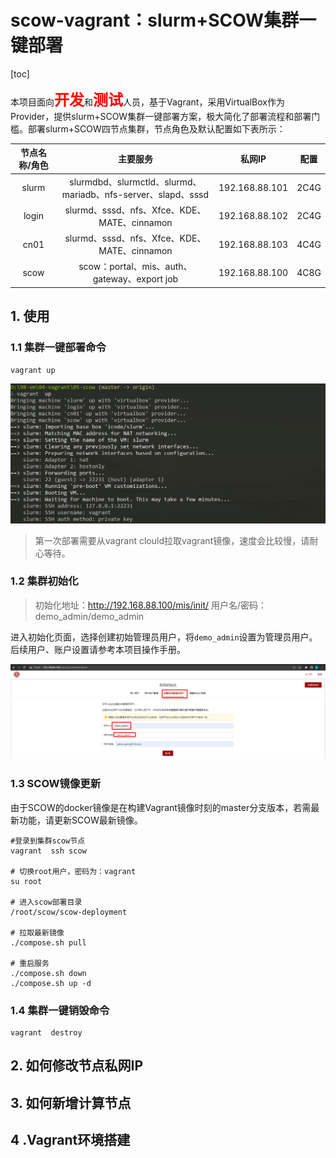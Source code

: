 # scow-vagrant：slurm+SCOW集群一键部署

[toc]

本项目面向<font color='red' size=5>**开发**</font>和<font color='red' size=5>**测试**</font>人员，基于Vagrant，采用VirtualBox作为Provider，提供slurm+SCOW集群一键部署方案，极大简化了部署流程和部署门槛。部署slurm+SCOW四节点集群，节点角色及默认配置如下表所示：

| 节点名称/角色 |                           主要服务                           |     私网IP     | 配置 |
| :-----------: | :----------------------------------------------------------: | :------------: | :--: |
|     slurm     | slurmdbd、slurmctld、slurmd、mariadb、nfs-server、slapd、sssd | 192.168.88.101 | 2C4G |
|     login     |         slurmd、sssd、nfs、Xfce、KDE、MATE、cinnamon         | 192.168.88.102 | 2C4G |
|     cn01      |         slurmd、sssd、nfs、Xfce、KDE、MATE、cinnamon         | 192.168.88.103 | 4C4G |
|     scow      |         scow：portal、mis、auth、gateway、export job         | 192.168.88.100 | 4C8G |



## 1. 使用

### 1.1 集群一键部署命令

```shell
vagrant up
```

![image-20221121092942255](images/image-20221121092942255.png)

> 第一次部署需要从vagrant clould拉取vagrant镜像，速度会比较慢，请耐心等待。

### 1.2 集群初始化

> 初始化地址：http://192.168.88.100/mis/init/  用户名/密码：demo_admin/demo_admin

进入初始化页面，选择创建初始管理员用户，将`demo_admin`设置为管理员用户。后续用户、账户设置请参考本项目操作手册。

![image-20221121100431181](images/image-20221121100431181.png)

### 1.3 SCOW镜像更新

由于SCOW的docker镜像是在构建Vagrant镜像时刻的master分支版本，若需最新功能，请更新SCOW最新镜像。

```shell
#登录到集群scow节点
vagrant  ssh scow

# 切换root用户，密码为：vagrant
su root 

# 进入scow部署目录
/root/scow/scow-deployment

# 拉取最新镜像
./compose.sh pull

# 重启服务
./compose.sh down
./compose.sh up -d
```

### 1.4 集群一键销毁命令

```shell
vagrant  destroy
```

## 2. 如何修改节点私网IP



## 3. 如何新增计算节点



## 4 .Vagrant环境搭建
